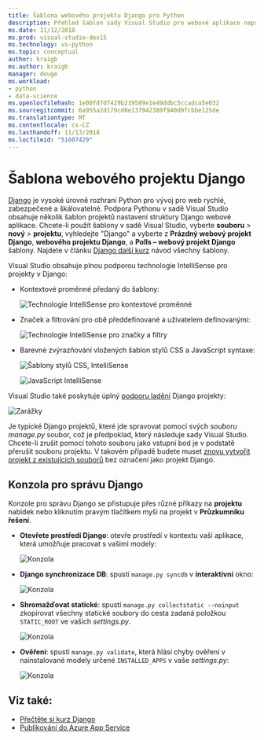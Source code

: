 ```yaml
---
title: Šablona webového projektu Django pro Python
description: Přehled šablon sady Visual Studio pro webové aplikace napsané v Pythonu pomocí rozhraní Django.
ms.date: 11/12/2018
ms.prod: visual-studio-dev15
ms.technology: vs-python
ms.topic: conceptual
author: kraigb
ms.author: kraigb
manager: douge
ms.workload:
- python
- data-science
ms.openlocfilehash: 1e00fd7df429b219589e1e49ddbc5ccadca5e032
ms.sourcegitcommit: 6a955a2d179cd0e137942389f940d9fcbbe125de
ms.translationtype: MT
ms.contentlocale: cs-CZ
ms.lasthandoff: 11/13/2018
ms.locfileid: "51607429"
---
```

# <a name="django-web-project-template"></a>Šablona webového projektu Django

[Django](https://www.djangoproject.com/) je vysoké úrovně rozhraní Python pro vývoj pro web rychlé, zabezpečené a škálovatelné. Podpora Pythonu v sadě Visual Studio obsahuje několik šablon projektů nastavení struktury Django webové aplikace. Chcete-li použít šablony v sadě Visual Studio, vyberte **souboru** > **nový** > **projektu**, vyhledejte "Django" a vyberte z  **Prázdný webový projekt Django**, **webového projektu Django**, a **Polls – webový projekt Django** šablony. Najdete v článku [Django další kurz](learn-django-in-visual-studio-step-01-project-and-solution.md) návod všechny šablony.

Visual Studio obsahuje plnou podporou technologie IntelliSense pro projekty v Django:

- Kontextové proměnné předaný do šablony:

    ![Technologie IntelliSense pro kontextové proměnné](media/template-django-intellisense.png)

- Značek a filtrování pro obě předdefinované a uživatelem definovanými:

    ![Technologie IntelliSense pro značky a filtry](media/template-django-intellisense-filter.png)

- Barevné zvýrazňování vložených šablon stylů CSS a JavaScript syntaxe:

    ![Šablony stylů CSS, IntelliSense](media/template-django-intellisense-css.png)

    ![JavaScript IntelliSense](media/template-django-intellisense-js.png)

Visual Studio také poskytuje úplný [podporu ladění](debugging-python-in-visual-studio.md) Django projekty: 

![Zarážky](media/template-django-debugging.png)

Je typické Django projektů, které jde spravovat pomocí svých *souboru manage.py* soubor, což je předpoklad, který následuje sady Visual Studio. Chcete-li zrušit pomocí tohoto souboru jako vstupní bod je v podstatě přerušit souboru projektu. V takovém případě budete muset [znovu vytvořit projekt z existujících souborů](managing-python-projects-in-visual-studio.md#create-a-project-from-existing-files) bez označení jako projekt Django.

## <a name="django-management-console"></a>Konzola pro správu Django

Konzole pro správu Django se přistupuje přes různé příkazy na **projektu** nabídek nebo kliknutím pravým tlačítkem myši na projekt v **Průzkumníku řešení**.

- **Otevřete prostředí Django**: otevře prostředí v kontextu vaší aplikace, která umožňuje pracovat s vašimi modely:

    ![Konzola](media/template-django-console-shell.png)

- **Django synchronizace DB**: spustí `manage.py syncdb` v **interaktivní** okno:

    ![Konzola](media/template-django-console-sync-db.png)

- **Shromažďovat statické**: spustí `manage.py collectstatic --noinput` zkopírovat všechny statické soubory do cesta zadaná položkou `STATIC_ROOT` ve vašich *settings.py*.

    ![Konzola](media/template-django-console-collect-static.png)

- **Ověření**: spustí `manage.py validate`, která hlásí chyby ověření v nainstalované modely určené `INSTALLED_APPS` v vaše *settings.py*:

    ![Konzola](media/template-django-console-validate.png)

## <a name="see-also"></a>Viz také:

- [Přečtěte si kurz Django](learn-django-in-visual-studio-step-01-project-and-solution.md)
- [Publikování do Azure App Service](publishing-python-web-applications-to-azure-from-visual-studio.md)
